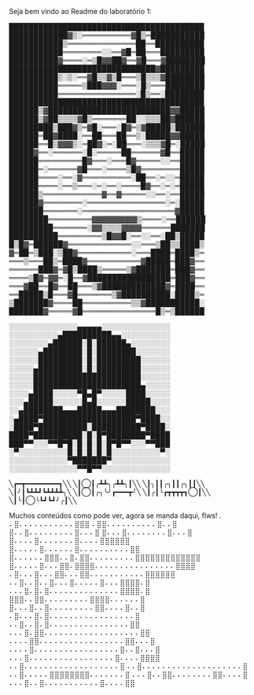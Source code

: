 Seja bem vindo ao Readme do laboratório 1:


████████████████████████████████████████
████████████▓▒░══════════▓█▒═███████████
███████████▒══════════════██══██████████
███████████════════░░══▓█═██═══█████████
██████████▓════░═▒█▓▓██▓══▓█═══▓████████
██████████████████████████████▓█████████
██████████▒░▒░══▓█▒▒▓▒█═══▒█▒▒▒▓████████
██████████═════▒███▓▓▓░═══░█▒═══████████
██████████════════════════░█▒══░████████
████████████████████████████████████████
██████▒▓█████████████████████████▓▓█████
██████▒▓██▒▒▒▒▓█▒═══════██░░▒▒▒██▓██████
█████████▒███▓▒═▓█░═══░█▓═▒▓█████▒██████
██████═██▓████░══██═══██══▒░█████▓▓█████
██████══█▒▓▓▓▒░═██▓░═░██═══░▒▒▒▓█═░█████
█████▓══░══════░█░═════██══════▓█══█████
██████═════════█▓═══░═══█▓═════░░══█████
██████═░══════▓█═══░════▒█▓════════█████
██████════░══░▓══════════░██══░═░░═█████
██████════░══▒═══░═░══░════█▓══░═░═█████
██████▒════════════▓══▓═════░░══░══█████
██████▓════════░════════════════░═░█████
███████═══════░═══════════════════▓█████
████████═════════▓▓▓▓▓▓▓▓▓▒════░══██████
█████████═══════░▓▓▒▒▒▒▓▓▓▓══════███████
██████████═════════▒█▓▓█░══░░══░██▒█████
█▒█▓═██████▓═════════════░░═══▒██▒▒████▒
▓═██═▒███░▒██▓═══════════░═══████═████▒═
═══▒═══██▒═████▓═══════════▓█████═███▓══
══════███▓═▓█▒████▒═════▒▓███████═███▓══
════▒█▓═▓▓═░█══▓█████████████████═███▓══
═══▓██══█▓══██═══▒▓█████████████▓═████══
══█████▒█═══▓█═══════▒▓██████████░████▒═
▒███████▓════██══════════▒▒▓███████████░
███████▓═════▓█═══════════════█▒═▒██████


░░░░░░░░░░░░░░▄▄▄▄▄░░░░░░░░░░░░░░
░░░░░░░░░░▄██████████▄▄░░░░░░░░░░
░░░░░░░░▄██████░█░██████▄░░░░░░░░
░░░░░░▄████████░█░████████░░░░░░░
░░░░░░█████████░█░█████████░░░░░░
░░░░░▄█████████░█░█████████░░░░░░
░░░░░██████████████████████░░░░░░
░░░░░██████████████████████▄░░░░░
░░░░▄████░░░░░▀█▄█▀░░░░░████░░░░░
░░░▄█████░░░░░░█▄█░░░░░░█████░░░░
░░▄████████▄▄▄█████▄▄▄████████░░░
░▄████▀███████████████████▀████░░
░████▀██████████░██████████▀████░
████▀██████████░█░█▀████████▀████
███▀▀░░░▀▀█▀█░█░█░█░█▀█▀▀░░░▀▀███
░▀░░░░░░░░░░█░█░█░█░█░░░░░░░░░░▀░
░░░░░░░░░░░░▀███████▀░░░░░░░░░░░░
░░░░░░░░░░░░░░▀▀█▀▀░░░░░░░░░░░░░░

╲┏━┳━━━━━━━━┓╲╲
╲┃◯┃╭┻┻╮╭┻┻╮┃╲╲
╲┃╮┃┃╭╮┃┃╭╮┃┃╲╲
╲┃╯┃┗┻┻┛┗┻┻┻┻╮╲
╲┃◯┃╭╮╰╯┏━━━┳╯╲
╲┃╭┃╰┏┳┳┳┳┓◯┃╲╲
╲┃╰┃◯╰┗┛┗┛╯╭┃╲╲

Muchos conteúdos como pode ver, agora se manda daqui, flws!
.
⠄⣿⠄⠄⠄⠄⠄⠄⠄⠄⠄⠄⠄⣿⣿⣿
⠄⣿⣿⠄⠄⠄⠄⠄⠄⠄⠄⠄⠄⣿⠄⠄⣿
⣿⠄⠄⣿⠄⠄⠄⠄⠄⠄⠄⠄⠄⣿⠄⠄⠄⣿
⣿⠄⠄⠄⣿⠄⠄⠄⠄⠄⠄⠄⠄⣿⠄⠄⠄⣿
⣿⠄⠄⠄⠄⣿⠄⠄⠄⠄⠄⠄⠄⣿⠄⠄⠄⠄⣿⣿⣿⣿⣿⣿
⣿⠄⠄⠄⠄⠄⣿⠄⠄⠄⠄⠄⠄⣿⠄⠄⠄⠄⠄⠄⠄⠄⠄⠄⣿⣿
⣿⠄⠄⠄⠄⠄⠄⣿⣿⣿⠄⠄⣿⠄⣿⣿⠄⠄⠄⠄⠄⠄⠄⠄⠄⣿⣿⣿⣿⣿⣿⣿⣿⣿⣿⣿⣿⣿
⣿⠄⠄⠄⠄⠄⣿⠄⠄⠄⣿⣿⠄⣿⣿⣿⣿⠄⠄⠄⠄⠄⠄⠄⠄⠄⠄⠄⠄⠄⠄⠄⠄⣿⣿⣿⣿
⠄⣿⠄⠄⠄⣿⠄⠄⠄⣿⣿⠄⠄⠄⣿⣿⠄⠄⠄⠄⠄⠄⠄⠄⠄⠄⠄⣿⣿⣿⣿⣿⣿
⠄⠄⣿⠄⠄⣿⠄⠄⣿⠄⠄⠄⣿⠄⠄⠄⠄⠄⣿⠄⠄⠄⣿⣿⣿⣿⠄⣿
⠄⠄⠄⣿⠄⣿⠄⣿⠄⠄⠄⠄⠄⠄⠄⠄⠄⠄⠄⠄⠄⠄⣿⣿⣿⣿⠄⣿
⣿⣿⣿⠄⠄⣿⣿⠄⠄⠄⠄⠄⠄⠄⠄⠄⣿⣿⣿⣿⠄⠄⠄⠄⠄⠄⣿
⣿⠄⠄⠄⣿⠄⠄⣿⠄⠄⠄⠄⠄⠄⠄⠄⠄⣿⣿⠄⠄⠄⠄⣿⠄⠄⣿
⠄⣿⠄⠄⠄⣿⠄⣿⠄⠄⠄⠄⠄⠄⠄⠄⠄⠄⠄⠄⠄⠄⠄⠄⠄⣿
⠄⠄⣿⠄⠄⣿⠄⣿⠄⠄⠄⠄⠄⠄⠄⠄⠄⠄⠄⠄⠄⠄⠄⠄⣿⣿
⠄⠄⠄⣿⠄⣿⣿⠄⠄⠄⠄⠄⠄⠄⠄⠄⠄⠄⠄⠄⠄⠄⠄⠄⠄⠄⣿⣿
⠄⠄⠄⠄⣿⣿⠄⠄⠄⠄⠄⠄⠄⠄⠄⠄⠄⠄⠄⠄⠄⠄⠄⣿⣿⠄⠄⠄⣿
⠄⠄⠄⠄⣿⠄⠄⠄⠄⠄⠄⠄⠄⠄⠄⠄⠄⠄⠄⠄⠄⠄⣿⠄⠄⣿⠄⠄⠄⣿
⠄⠄⠄⣿⠄⠄⠄⠄⠄⠄⠄⠄⠄⠄⠄⠄⠄⠄⠄⠄⠄⣿⠄⠄⠄⠄⣿⣿⣿⣿
⠄⠄⣿⠄⠄⠄⠄⠄⠄⠄⠄⠄⠄⠄⠄⠄⠄⠄⠄⠄⠄⠄⣿
⠄⠄⣿⠄⠄⠄⠄⠄⠄⠄⠄⠄⠄⠄⠄⠄⠄⠄⠄⠄⠄⠄⠄⣿
⠄⠄⣿⠄⠄⠄⠄⠄⣿⣿⣿⣿⣿⣿⣿⣿⠄⠄⠄⠄⠄⠄⠄⣿
⠄⠄⠄⣿⠄⠄⣿⣿⠄⠄⠄⠄⠄⠄⠄⠄⣿⣿⠄⠄⠄⠄⣿
⠄⠄⠄⣿⠄⠄⣿⠄⠄⠄⠄⠄⠄⠄⠄⠄⠄⠄⣿⠄⠄⠄⠄⣿⣿
